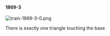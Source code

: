 #### 1869-3
![train-1869-3-0.png](https://github.com/lil-lab/nlvr/raw/master/nlvr/train/images/44/train-1869-3-0.png "train-1869-3-0.png")

There is exactly one triangle touching the base